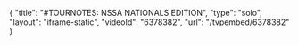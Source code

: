 {
    "title": "#TOURNOTES: NSSA NATIONALS EDITION",
    "type": "solo",
    "layout": "iframe-static",
    "videoId": "6378382",
    "url": "\/tvpembed\/6378382"
}